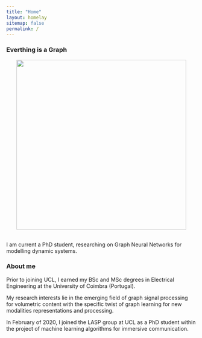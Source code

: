 ```yaml
---
title: "Home"
layout: homelay
sitemap: false
permalink: /
---
```


### Everthing is a Graph

<div class="container">
<div class="row">
<center>
<img src="{{ site.url }}{{ site.baseurl }}/images/respic/home_img.png" width="450x"/>
</center>
</div>
</div>
<br/>

I am current a PhD student, researching on Graph Neural Networks for modelling dynamic systems.



### About me
Prior to joining UCL, I earned my BSc and MSc degrees in Electrical Engineering at the University of Coimbra (Portugal).

My research interests lie in the emerging field of graph signal processing for volumetric content with the specific twist of graph learning for new modalities representations and processing.

In February of 2020, I joined the LASP group at UCL as a PhD student within the project of machine learning algorithms for immersive communication.


